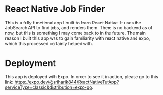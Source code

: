 # React Native Job Finder
This is a fully functional app I built to learn React Native. It uses the JobSearch API to find jobs, and renders them. There is no backend as of now, but this is something I may come back to in the future. The main reason I built this app was to gain familiarity with react native and expo, which this processed certainly helped with.
# Deployment
This app is deployed with Expo. In order to see it in action, please go to this link: https://expo.dev/@sriharik844/ReactNativeTutApp?serviceType=classic&distribution=expo-go. 
